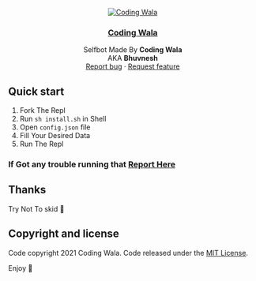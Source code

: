 <p align="center">
  <a href="https://youtube.com/codingwala">
    <img src="https://www.codingwala.in/assets/icon/android-chrome-192x192.png" alt="Coding Wala">
  </a>

  <h3 align="center"><a href="https://youtube.com/codingwala">Coding Wala</a></h3>

  <p align="center">
    Selfbot Made By <b>Coding Wala</b><br>AKA <b>Bhuvnesh</b>
    <br>
    <a href="https://www.codingwala.in/dc">Report bug</a>
    ·
    <a href="https://www.codingwala.in/dc">Request feature</a>
  </p>
</p>


## Quick start

1. Fork The Repl
2. Run `sh install.sh` in Shell 
3. Open `config.json` file
4. Fill Your Desired Data
5. Run The Repl

### If Got any trouble running that [Report Here](https://www.codingwala.in/dc)

## Thanks

Try Not To skid 🙏

## Copyright and license

Code copyright 2021 Coding Wala. Code released under the [MIT License](https://reponame/blob/master/LICENSE).

Enjoy 🤘